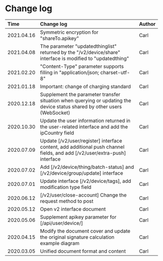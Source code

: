 <!--
 * @Author: Carl
 * @Date: 2020-08-05 17:16:26
 * @LastEditors: Carl
 * @LastEditTime: 2021-04-16 10:46:29
-->

# Change log

| Time | Change log | Author |
| :--- | :--- | :--- |
| 2021.04.16 | Symmetric encryption for "shareTo.apikey" | Carl |
| 2021.04.08 | The parameter "updatedthinglist" returned by the "/v2/device/share" interface is modified to "updatedthing" | Carl |
| 2021.02.20 | "Content-Type" parameter supports filling in "application/json; charset-utf-8" | Carl |
| 2021.01.18 | Important: change of charging standard | Carl |
| 2020.12.18 | Supplement the parameter transfer situation when querying or updating the device status shared by other users (WebSocket) | Carl |
| 2020.10.30 | Update the user information returned in the user-related interface and add the ipCountry field | Carl |
| 2020.07.09 | Update [/v2/user/register] interface content, add additional push channel fields, and add [/v2/user/extra-push] interface | Carl |
| 2020.07.02 | Add [/v2/device/thing/batch-status] and [/v2/device/group/update] interface | Carl |
| 2020.07.01 | Update interface [/v2/device/tags], add modification type field | Carl |
| 2020.06.12 | [/v2/user/close-account] Change the request method to post | Carl |
| 2020.05.12 | Open v2 interface document | Carl |
| 2020.05.06 | Supplement apikey parameter for [/api/user/device/] | Carl |
| 2020.04.15 | Modify the document cover and update the original signature calculation example diagram | Carl |
| 2020.03.05 | Unified document format and content | Carl |
